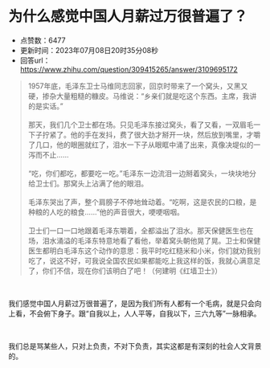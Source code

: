 # 为什么感觉中国人月薪过万很普遍了？
- 点赞数：6477
- 更新时间：2023年07月08日20时35分08秒
- 回答url：https://www.zhihu.com/question/309415265/answer/3109695172
<body>
 <blockquote data-pid="hFGWDbZU">
  1957年底，毛泽东卫士马维同志回家，回京时带来了一个窝头，又黑又硬，掺杂大量粗糙的糠皮。马维说：“乡亲们就是吃这个东西。主席，我讲的是实话。”
  <br>
  <br>
  那天，我们几个卫士都在场。只见毛泽东接过窝头，看了又看，一双眉毛一下子拧紧了。他的手在发抖，费了很大劲才掰开一块，然后放到嘴里，才嚼了几口，他的眼圈就红了，泪水一下子从眼眶中涌了出来，真像决堤似的一泻而不止……
  <br>
  <br>
  “吃，你们都吃，都要吃一吃。”毛泽东一边流泪一边掰着窝头，一块块地分给卫士们。那窝头上沾满了他的眼泪。
  <br>
  <br>
  毛泽东哭出了声，整个肩膀子不停地耸动着。“吃啊，这是农民的口粮，是种粮的人吃的粮食……”他的声音很大，哽哽咽咽。
  <br>
  <br>
  卫士们一口一口地跟着毛泽东嚼着，全都溢出了泪水。那天保健医生也在场，泪水涌溢的毛泽东特意地看了看他，举着窝头朝他晃了晃。卫士和保健医生都明白毛泽东这个动作的意思：我平时吃红糙米和小米，你们就劝我别吃了，说这不好，可我说全国农民如果都能吃上我这样的饭，我就心满意足了，你们不信，现在你们该明白了吧！（何建明《红墙卫士》）
 </blockquote>
 <p class="ztext-empty-paragraph"><br></p>
 <p data-pid="t3XvPjsC">我们感觉中国人月薪过万很普遍了，是因为我们所有人都有一个毛病，就是只会向上看，不会俯下身子。跟“自我以上，人人平等，自我以下，三六九等”一脉相承。</p>
 <p class="ztext-empty-paragraph"><br></p>
 <p data-pid="DiNZu-hE">我们总是骂某些人，只对上负责，不对下负责，其实这都是有深刻的社会人文背景的。</p>
</body>